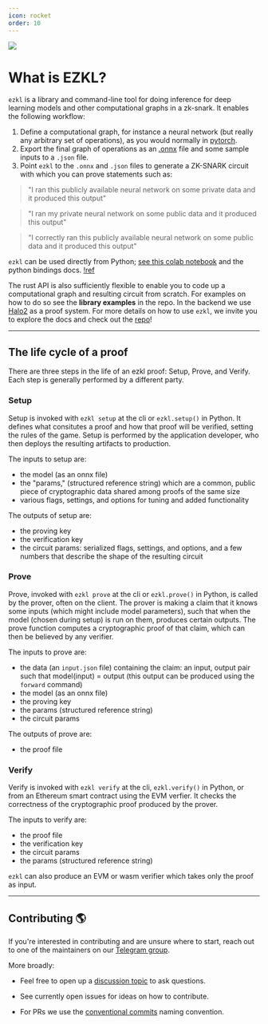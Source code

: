 ```yaml
---
icon: rocket
order: 10
---
```

![](../assets/theThumbnail.jpg) 
# What is EZKL?

`ezkl` is a library and command-line tool for doing inference for deep learning models and other computational graphs in a zk-snark. It enables the following workflow:

1. Define a computational graph, for instance a neural network (but really any arbitrary set of operations), as you would normally in [pytorch](https://pytorch.org/docs/stable/index.html).
2. Export the final graph of operations as an [.onnx](https://onnx.ai/) file and some sample inputs to a `.json` file.
3. Point `ezkl` to the `.onnx` and `.json` files to generate a ZK-SNARK circuit with which you can prove statements such as:
> "I ran this publicly available neural network on some private data and it produced this output"

> "I ran my private neural network on some public data and it produced this output"

> "I correctly ran this publicly available neural network on some public data and it produced this output"

`ezkl` can be used directly from Python; [see this colab notebook](https://colab.research.google.com/drive/1XuXNKqH7axOelZXyU3gpoTOCvFetIsKu?usp=sharing) and the python bindings docs. [!ref](/python_bindings)

The rust API is also sufficiently flexible to enable you to code up a computational graph and resulting circuit from scratch. For examples on how to do so see the **library examples** in the repo. In the backend we use [Halo2](https://github.com/privacy-scaling-explorations/halo2) as a proof system. For more details on how to use `ezkl`, we invite you to explore the docs and check out the <a href="https://github.com/zkonduit/ezkl" target="_blank">repo</a>!

----------------------

## The life cycle of a proof

There are three steps in the life of an ezkl proof: Setup, Prove, and Verify. Each step is generally performed by a different party. 

### Setup 
Setup is invoked with `ezkl setup` at the cli or `ezkl.setup()` in Python. It defines what consitutes a proof and how that proof will be verified, setting the rules of the game. Setup is performed by the application developer, who then deploys the resulting artifacts to production. 

The inputs to setup are:
- the model (as an onnx file)
- the "params," (structured reference string) which are a common, public piece of cryptographic data shared among proofs of the same size
- various flags, settings, and options for tuning and added functionality

The outputs of setup are:
- the proving key
- the verification key
- the circuit params: serialized flags, settings, and options, and a few numbers that describe the shape of the resulting circuit 

### Prove
Prove, invoked with `ezkl prove` at the cli or `ezkl.prove()` in Python, is called by the prover, often on the client. The prover is making a claim that it knows some inputs (which might include model parameters), such that when the model (chosen during setup) is run on them, produces certain outputs. The prove function computes a cryptographic proof of that claim, which can then be believed by any verifier. 

The inputs to prove are:
- the data (an `input.json` file) containing the claim: an input, output pair such that model(input) = output (this output can be produced using the `forward` command)
- the model (as an onnx file)
- the proving key
- the params (structured reference string)
- the circuit params

The outputs of prove are:
- the proof file

### Verify 
Verify is invoked with `ezkl verify` at the cli, `ezkl.verify()` in Python, or from an Ethereum smart contract using the EVM verfier. It checks the correctness of the cryptographic proof produced by the prover.

The inputs to verify are:
- the proof file
- the verification key
- the circuit params
- the params (structured reference string)

`ezkl` can also produce an EVM or wasm verifier which takes only the proof as input.

----------------------

## Contributing 🌎

If you're interested in contributing and are unsure where to start, reach out to one of the maintainers on our [Telegram group](https://t.me/+QRzaRvTPIthlYWMx).

More broadly:

- Feel free to open up a [discussion topic](https://github.com/zkonduit/ezkl/discussions) to ask questions.

- See currently open issues for ideas on how to contribute.

- For PRs we use the [conventional commits](https://www.conventionalcommits.org/en/v1.0.0/) naming convention.

